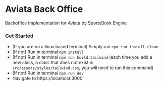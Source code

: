 # Aviata Back Office
Backoffice Implementation for Aviata by SportsBook Engine

### Get Started
- (If you are on a linux based terminal) Simply run `npm run install:clean`
- (If not) Run in terminal `npm install`
- (If not) Run in terminal `npm run build:tailwind` (each time you add a new class, a class that does not exist in `src/assets/styles/tailwind.css`, you will need to run this command)
- (If not) Run in terminal `npm run dev`
- Navigate to https://localhost:3000